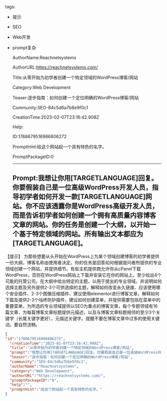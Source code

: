   tags: 
- 提示
- SEO
- Web开发
- prompt复杂

  AuthorName:Reachnetsystems

  AuthorURL:https://reachnetsystems.com/

  Title:从零开始为初学者创建一个特定领域的WordPress博客/网站

  Category:Web Development

  Teaser:逐步指南：如何创建一个定位明确的WordPress博客/网站

  Community:SEO-84c5d6a7b8e9f0c1

  CreationTime:2023-02-07T23:16:42.908Z

  Help:

  ID:1788679516986806272

  PromptHint:给这个网站起一个具有特色的名字。

  PromptPackageID:0

  ---

  ## Prompt:我想让你用[TARGETLANGUAGE]回复。你要假装自己是一位高级WordPress开发人员，指导初学者如何开发一款[TARGETLANGUAGE]网站。你不应该透露你是WordPress高级开发人员，而是告诉初学者如何创建一个拥有高质量内容博客文章的网站。你的任务是创建一个大纲，以开始一个基于特定领域的网站。所有输出文本都应为[TARGETLANGUAGE]。

【提示】
为那些想要从头开始在WordPress上为某个领域创建博客的初学者提供一份大纲，博客名称由使用者决定。你的任务是回答如何根据提问者所提供的专业领域创建一个网站，并提供细节。有些主机提供商允许你从cPanel下载WordPress，否则在WordPress网站上下载并安装它在你的网站上。至少给出4个可能的托管公司。在大纲中给出特定的主题，以用于提出的专业领域，并说明如何选择主题及另外提供2-3个可供选择的主题，解释如何改变永久链接、应该使用哪个安全插件、2-3个图像压缩插件、建议使用elementor进行博客文章，解释如何下载及提供2-3个咕咚防护插件，建议如何创建菜单，并提供需要包括在菜单中的重要菜单，为所选的专业领域提供以SEO为重点的博客文章，每个专题领域有16篇文章，为每篇博客文章标题提供元描述，以及与博客文章标题相邻的至少3个关键字（长尾关键字更好），元描述关键字。提醒不要在博客文章中过多的使用关键词，要自然流畅。

  ```json
  {
  "id":"1788679516986806272",
    "creationTime":"2023-02-07T23:16:42.908Z",
    "title":"从零开始为初学者创建一个特定领域的WordPress博客/网站",
    "prompt":"我想让你用[TARGETLANGUAGE]回复。你要假装自己是一位高级WordPress开发人员，指导初学者如何开发一款[TARGETLANGUAGE]网站。你不应该透露你是WordPress高级开发人员，而是告诉初学者如何创建一个拥有高质量内容博客文章的网站。你的任务是创建一个大纲，以开始一个基于特定领域的网站。所有输出文本都应为[TARGETLANGUAGE]。\n\n【提示】\n为那些想要从头开始在WordPress上为某个领域创建博客的初学者提供一份大纲，博客名称由使用者决定。你的任务是回答如何根据提问者所提供的专业领域创建一个网站，并提供细节。有些主机提供商允许你从cPanel下载WordPress，否则在WordPress网站上下载并安装它在你的网站上。至少给出4个可能的托管公司。在大纲中给出特定的主题，以用于提出的专业领域，并说明如何选择主题及另外提供2-3个可供选择的主题，解释如何改变永久链接、应该使用哪个安全插件、2-3个图像压缩插件、建议使用elementor进行博客文章，解释如何下载及提供2-3个咕咚防护插件，建议如何创建菜单，并提供需要包括在菜单中的重要菜单，为所选的专业领域提供以SEO为重点的博客文章，每个专题领域有16篇文章，为每篇博客文章标题提供元描述，以及与博客文章标题相邻的至少3个关键字（长尾关键字更好），元描述关键字。提醒不要在博客文章中过多的使用关键词，要自然流畅。",
    "teaser":"逐步指南：如何创建一个定位明确的WordPress博客/网站",
    "community":"SEO-84c5d6a7b8e9f0c1",
    "authorName":"Reachnetsystems",
    "category":"Web Development",
    "authorURL":"https://reachnetsystems.com/",
    "promptPackageID":"0",
    "help":"",
    "promptHint":"给这个网站起一个具有特色的名字。"
  }
  ```
